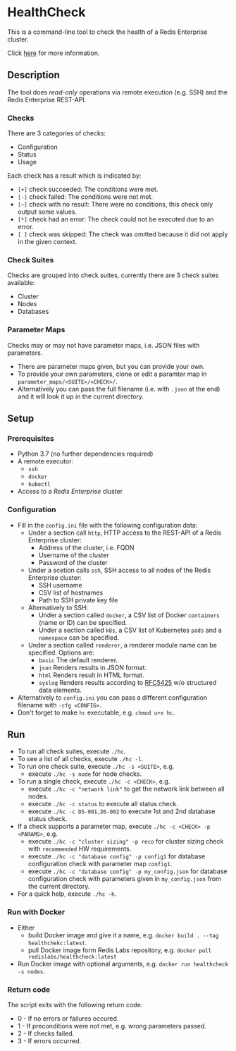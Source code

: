 # HealthCheck
This is a command-line tool to check the health of a Redis Enterprise cluster.

Click [here](https://docs.google.com/document/d/1yoCBxP40CzRpA525btg8LtlD3yGYSfgZotJw7GIqNrA) for more information.

## Description
The tool does *read-only* operations via remote execution (e.g. SSH) and the Redis Enterprise REST-API.

### Checks
There are 3 categories of checks:
- Configuration
- Status
- Usage

Each check has a result which is indicated by:
- `[+]` check succeeded: The conditions were met.
- `[-]` check failed: The conditions were not met.
- `[~]` check with no result: There were no conditions, this check only output some values.
- `[*]` check had an error: The check could not be executed due to an error.
- `[ ]` check was skipped: The check was omitted because it did not apply in the given context.

### Check Suites
Checks are grouped into check suites, currently there are 3 check suites available:
- Cluster
- Nodes
- Databases
  
### Parameter Maps
Checks may or may not have parameter maps, i.e. JSON files with parameters.
- There are parameter maps given, but you can provide your own.
- To provide your own parameters, clone or edit a paramter map in `parameter_maps/<SUITE>/<CHECK>/`.
- Alternatively you can pass the full filename (i.e. with `.json` at the end) and it will look it up in the current directory.

## Setup
### Prerequisites
- Python 3.7 (no further dependencies required)
- A remote executor:
  - `ssh`
  - `docker`
  - `kubectl`
- Access to a *Redis Enterprise* cluster
  
### Configuration
- Fill in the `config.ini` file with the following configuration data:
  - Under a section call `http`, HTTP access to the REST-API of a Redis Enterprise cluster:
    - Address of the cluster, i.e. FQDN
    - Username of the cluster
    - Password of the cluster
  - Under a scetion calls `ssh`, SSH access to all nodes of the Redis Enterprise cluster:
    - SSH username
    - CSV list of hostnames
    - Path to SSH private key file
  - Alternatively to SSH:
    - Under a section called `docker`, a CSV list of Docker `containers` (name or ID) can be specified.
    - Under a section called `k8s`, a CSV list of Kubernetes `pods` and a `namespace` can be specified.
  - Under a section called `renderer`, a renderer module name can be specified. Options are:
    - `basic` The default renderer.
    - `json` Renders results in JSON format.
    - `html` Renders result in HTML format.
    - `syslog` Renders results according to [RFC5425](https://tools.ietf.org/html/rfc5424) w/o structured data elements.
- Alternatively to `config.ini` you can pass a different configuration filename with `-cfg <CONFIG>`.
- Don't forget to make `hc` executable, e.g. `chmod u+x hc`.

## Run
- To run all check suites, execute `./hc`.
- To see a list of all checks, execute `./hc -l`.
- To run one check suite, execute `./hc -s <SUITE>`, e.g.
  - execute `./hc -s node` for node checks.
- To run a single check, execute `./hc -c <CHECK>`, e.g.
  - execute `./hc -c "network link"` to get the network link between all nodes.
  - execute `./hc -c status` to execute all status check.
  - execute `./hc -c DS-001,DS-002` to execute 1st and 2nd database status check.
- If a check supports a parameter map, execute `./hc -c <CHECK> -p <PARAMS>`, e.g.
  - execute `./hc -c "cluster sizing" -p reco` for cluster sizing check with `recommended` HW requirements.
  - execute `./hc -c "database config" -p config1` for database configuration check with parameter map `config1`.
  - execute `./hc -c "database config" -p my_config.json` for database configuration check with parameters given in `my_config.json` from the current directory.
- For a quick help, execute `./hc -h`.

### Run with Docker
- Either
  - build Docker image and give it a name, e.g. `docker build . --tag healthchekc:latest`.
  - pull Docker image form Redis Labs repository, e.g. `docker pull redislabs/healthcheck:latest`
- Run Docker image with optional arguments, e.g. `docker run healthcheck -s nodes`.

### Return code
The script exits with the following return code:
- 0 - If no errors or failures occured.
- 1 - If preconditions were not met, e.g. wrong parameters passed.
- 2 - If checks failed.
- 3 - If errors occurred.
